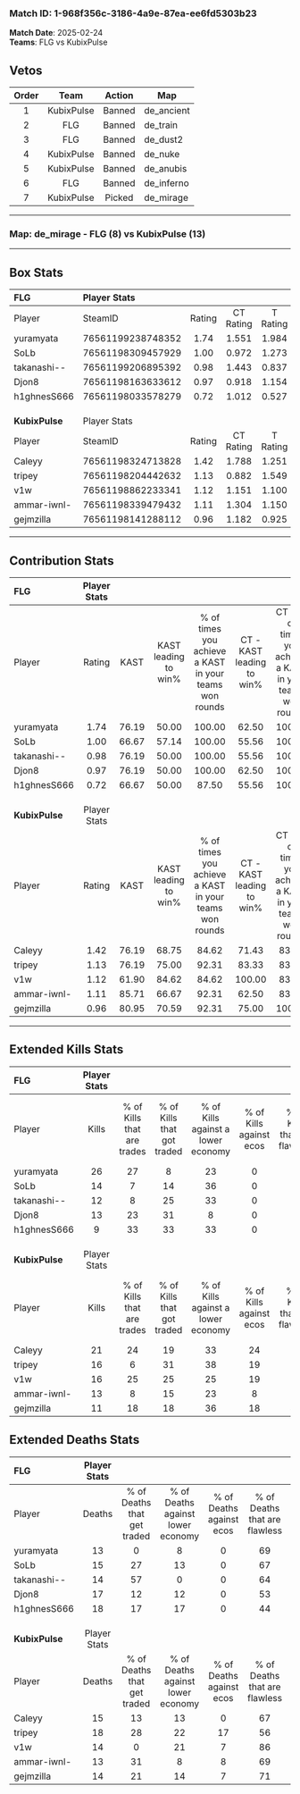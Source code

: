 ### Match ID: 1-968f356c-3186-4a9e-87ea-ee6fd5303b23  
**Match Date**: 2025-02-24  
**Teams**: FLG vs KubixPulse  

## Vetos  

| Order | Team | Action | Map |
| :---: | :--: | :----: | --- |
| 1 | KubixPulse | Banned | de_ancient |
| 2 | FLG | Banned | de_train |
| 3 | FLG | Banned | de_dust2 |
| 4 | KubixPulse | Banned | de_nuke |
| 5 | KubixPulse | Banned | de_anubis |
| 6 | FLG | Banned | de_inferno |
| 7 | KubixPulse | Picked | de_mirage |

---  

### **Map**: de_mirage - FLG (8) vs KubixPulse (13)  
---  

## Box Stats  

| **FLG**        | Player Stats      |        |           |          |       |       |       |         |        |      |     |
| :- | :- | :-: | :-: | :-: | :-: | :-: | :-: | :-: | :-: | :-: | :-: |
| Player         | SteamID           | Rating | CT Rating | T Rating | KAST  |  ADR  | Kills | Assists | Deaths | K/D  | HS% |
| yuramyata      | 76561199238748352 |  1.74  |   1.551   |  1.984   | 76.19 | 115.3 |  26   |    2    |   13   | 2.00 | 23  |
| SoLb           | 76561198309457929 |  1.00  |   0.972   |  1.273   | 66.67 | 72.4  |  14   |    5    |   15   | 0.93 | 64  |
| takanashi--    | 76561199206895392 |  0.98  |   1.443   |  0.837   | 76.19 | 64.9  |  12   |    3    |   14   | 0.86 | 41  |
| Djon8          | 76561198163633612 |  0.97  |   0.918   |  1.154   | 76.19 | 69.7  |  13   |    5    |   17   | 0.76 | 84  |
| h1ghnesS666    | 76561198033578279 |  0.72  |   1.012   |  0.527   | 66.67 | 66.7  |   9   |   10    |   18   | 0.50 | 77  |
|                |                   |        |           |          |       |       |       |         |        |      |     |
|                |                   |        |           |          |       |       |       |         |        |      |     |
|                |                   |        |           |          |       |       |       |         |        |      |     |
| **KubixPulse** | Player Stats      |        |           |          |       |       |       |         |        |      |     |
| Player         | SteamID           | Rating | CT Rating | T Rating | KAST  |  ADR  | Kills | Assists | Deaths | K/D  | HS% |
| Caleyy         | 76561198324713828 |  1.42  |   1.788   |  1.251   | 76.19 | 96.4  |  21   |    2    |   15   | 1.40 | 71  |
| tripey         | 76561198204442632 |  1.13  |   0.882   |  1.549   | 76.19 | 90.9  |  16   |    5    |   18   | 0.89 | 81  |
| v1w            | 76561198862233341 |  1.12  |   1.151   |  1.100   | 61.90 | 86.7  |  16   |    5    |   14   | 1.14 | 25  |
| ammar-iwnl-    | 76561198339479432 |  1.11  |   1.304   |  1.150   | 85.71 | 63.6  |  13   |    4    |   13   | 1.00 | 53  |
| gejmzilla      | 76561198141288112 |  0.96  |   1.182   |  0.925   | 80.95 | 60.9  |  11   |    3    |   14   | 0.79 | 36  |
---  

## Contribution Stats  

| **FLG**        | Player Stats |       |                      |                                                        |                           |                                                             |                          |                                                            |
| :- | :-: | :-: | :-: | :-: | :-: | :-: | :-: | :-: |
| Player         |    Rating    | KAST  | KAST leading to win% | % of times you achieve a KAST in your teams won rounds | CT - KAST leading to win% | CT - % of times you achieve a KAST in your teams won rounds | T - KAST leading to win% | T - % of times you achieve a KAST in your teams won rounds |
| yuramyata      |     1.74     | 76.19 |        50.00         |                         100.00                         |           62.50           |                           100.00                            |          37.50           |                           100.00                           |
| SoLb           |     1.00     | 66.67 |        57.14         |                         100.00                         |           55.56           |                           100.00                            |          60.00           |                           100.00                           |
| takanashi--    |     0.98     | 76.19 |        50.00         |                         100.00                         |           55.56           |                           100.00                            |          42.86           |                           100.00                           |
| Djon8          |     0.97     | 76.19 |        50.00         |                         100.00                         |           62.50           |                           100.00                            |          37.50           |                           100.00                           |
| h1ghnesS666    |     0.72     | 66.67 |        50.00         |                         87.50                          |           55.56           |                           100.00                            |          40.00           |                           66.67                            |
|                |              |       |                      |                                                        |                           |                                                             |                          |                                                            |
|                |              |       |                      |                                                        |                           |                                                             |                          |                                                            |
|                |              |       |                      |                                                        |                           |                                                             |                          |                                                            |
| **KubixPulse** | Player Stats |       |                      |                                                        |                           |                                                             |                          |                                                            |
| Player         |    Rating    | KAST  | KAST leading to win% | % of times you achieve a KAST in your teams won rounds | CT - KAST leading to win% | CT - % of times you achieve a KAST in your teams won rounds | T - KAST leading to win% | T - % of times you achieve a KAST in your teams won rounds |
| Caleyy         |     1.42     | 76.19 |        68.75         |                         84.62                          |           71.43           |                            83.33                            |          66.67           |                           85.71                            |
| tripey         |     1.13     | 76.19 |        75.00         |                         92.31                          |           83.33           |                            83.33                            |          70.00           |                           100.00                           |
| v1w            |     1.12     | 61.90 |        84.62         |                         84.62                          |          100.00           |                            83.33                            |          75.00           |                           85.71                            |
| ammar-iwnl-    |     1.11     | 85.71 |        66.67         |                         92.31                          |           62.50           |                            83.33                            |          70.00           |                           100.00                           |
| gejmzilla      |     0.96     | 80.95 |        70.59         |                         92.31                          |           75.00           |                           100.00                            |          66.67           |                           85.71                            |
---  

## Extended Kills Stats  

| **FLG**        | Player Stats |                            |                            |                                    |                         |                              |                                 |                                       |                    |           |
| :- | :-: | :-: | :-: | :-: | :-: | :-: | :-: | :-: | :-: | :-: |
| Player         |    Kills     | % of Kills that are trades | % of Kills that got traded | % of Kills against a lower economy | % of Kills against ecos | % of Kills that are flawless | % of Kills that are close duels | % of Kills that are assisted by flash | Pistol Round Kills | AWP Kills |
| yuramyata      |      26      |             27             |             8              |                 23                 |            0            |              65              |                4                |                   4                   |         15         |     0     |
| SoLb           |      14      |             7              |             14             |                 36                 |            0            |              71              |                0                |                   0                   |         0          |     0     |
| takanashi--    |      12      |             8              |             25             |                 33                 |            0            |              67              |                0                |                   0                   |         2          |     0     |
| Djon8          |      13      |             23             |             31             |                 8                  |            0            |              62              |                8                |                   0                   |         1          |     3     |
| h1ghnesS666    |      9       |             33             |             33             |                 33                 |            0            |              89              |                0                |                   0                   |         0          |     2     |
|                |              |                            |                            |                                    |                         |                              |                                 |                                       |                    |           |
|                |              |                            |                            |                                    |                         |                              |                                 |                                       |                    |           |
|                |              |                            |                            |                                    |                         |                              |                                 |                                       |                    |           |
| **KubixPulse** | Player Stats |                            |                            |                                    |                         |                              |                                 |                                       |                    |           |
| Player         |    Kills     | % of Kills that are trades | % of Kills that got traded | % of Kills against a lower economy | % of Kills against ecos | % of Kills that are flawless | % of Kills that are close duels | % of Kills that are assisted by flash | Pistol Round Kills | AWP Kills |
| Caleyy         |      21      |             24             |             19             |                 33                 |           24            |              52              |               10                |                   0                   |         0          |     4     |
| tripey         |      16      |             6              |             31             |                 38                 |           19            |              81              |                0                |                   0                   |         0          |     1     |
| v1w            |      16      |             25             |             25             |                 25                 |           19            |              56              |                0                |                   6                   |         10         |     3     |
| ammar-iwnl-    |      13      |             8              |             15             |                 23                 |            8            |              54              |                8                |                   0                   |         0          |     1     |
| gejmzilla      |      11      |             18             |             18             |                 36                 |           18            |              45              |               36                |                   0                   |         0          |     1     |
## Extended Deaths Stats  

| **FLG**        | Player Stats |                             |                                   |                          |                               |                            |                           |               |
| :- | :-: | :-: | :-: | :-: | :-: | :-: | :-: | :-: |
| Player         |    Deaths    | % of Deaths that get traded | % of Deaths against lower economy | % of Deaths against ecos | % of Deaths that are flawless | % of Deaths that are close | % of Deaths while blinded | Deaths to AWP |
| yuramyata      |      13      |              0              |                 8                 |            0             |              69               |             8              |             0             |       1       |
| SoLb           |      15      |             27              |                13                 |            0             |              67               |             13             |             0             |       1       |
| takanashi--    |      14      |             57              |                 0                 |            0             |              64               |             7              |             0             |       2       |
| Djon8          |      17      |             12              |                12                 |            0             |              53               |             6              |             0             |       3       |
| h1ghnesS666    |      18      |             17              |                17                 |            0             |              44               |             11             |             6             |       3       |
|                |              |                             |                                   |                          |                               |                            |                           |               |
|                |              |                             |                                   |                          |                               |                            |                           |               |
|                |              |                             |                                   |                          |                               |                            |                           |               |
| **KubixPulse** | Player Stats |                             |                                   |                          |                               |                            |                           |               |
| Player         |    Deaths    | % of Deaths that get traded | % of Deaths against lower economy | % of Deaths against ecos | % of Deaths that are flawless | % of Deaths that are close | % of Deaths while blinded | Deaths to AWP |
| Caleyy         |      15      |             13              |                13                 |            0             |              67               |             0              |             7             |       3       |
| tripey         |      18      |             28              |                22                 |            17            |              56               |             6              |             0             |       6       |
| v1w            |      14      |              0              |                21                 |            7             |              86               |             0              |             0             |       4       |
| ammar-iwnl-    |      13      |             31              |                 8                 |            8             |              69               |             0              |             0             |       3       |
| gejmzilla      |      14      |             21              |                14                 |            7             |              71               |             7              |             0             |       2       |

